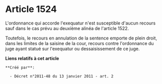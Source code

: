 # Article 1524

L'ordonnance qui accorde l'exequatur n'est susceptible d'aucun recours sauf dans le cas prévu au deuxième alinéa de l'article
1522. 

Toutefois, le recours en annulation de la sentence emporte de plein droit, dans les limites de la saisine de la cour, recours
contre l'ordonnance du juge ayant statué sur l'exequatur ou dessaisissement de ce juge.

**Liens relatifs à cet article**

	**Créé par**:

	  - Décret n°2011-48 du 13 janvier 2011 - art. 2
